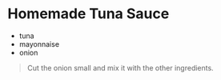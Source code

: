 # Homemade Tuna Sauce
- tuna
- mayonnaise
- onion
 
>Cut the onion small and mix it with the other ingredients.
